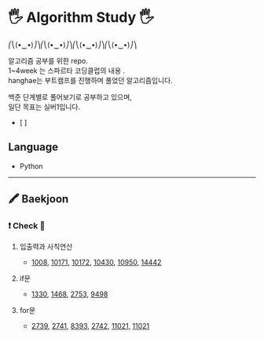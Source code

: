 # 🖐 Algorithm Study 🖐


⎛⎝(•‿•)⎠⎞⎛⎝(•‿•)⎠⎞⎛⎝(•‿•)⎠⎞⎛⎝(•‿•)⎠⎞



알고리즘 공부를 위한 repo.  
1~4week 는 스파르타 코딩클럽의 내용 .  
hanghae는 부트캠프를 진행하며 풀었던 알고리즘입니다.   

백준 단계별로 풀어보기로 공부하고 있으며,  
일단 목표는 실버1입니다.
 - [ ]  
## Language
* Python 
---
## 🖍 Baekjoon 
### ❗ Check 💯
1. 입출력과 사칙연산 
   - [1008](baekjoon/1_입출력과사칙연산/1008().py),
    [10171](baekjoon/1_입출력과사칙연산/10171(고양이).py),
    [10172](baekjoon/1_입출력과사칙연산/10172(개).py),
     [10430](baekjoon/1_입출력과사칙연산/10430(나머지).py),
     [10950](baekjoon/1_입출력과사칙연산/10950(A+b-3).py),
     [14442](baekjoon/1_입출력과사칙연산/14442(빠른A+B).py) 
     
2. if문 
   - [1330](baekjoon/2_if문/1330(두수비교하기).py),
    [1468](baekjoon/2_if문/1468(사분면고르기).py),
    [2753](baekjoon/2_if문/2753(윤년).py),
    [9498](baekjoon/2_if문/9498(시험성적).py)

3. for문
   - [2739](baekjoon/2_for문/2739(구구단).py),
    [2741](baekjoon/3_for문/2741(N찍기).py),
    [8393](baekjoon/3_for문/8393(합).py),
    [2742](baekjoon/3_for문/2742(기찍N).py),
    [11021](baekjoon/3_for문/11021(A+B-7).py),
     [11021](baekjoon/3_for문/11022(A+B-8).py)
